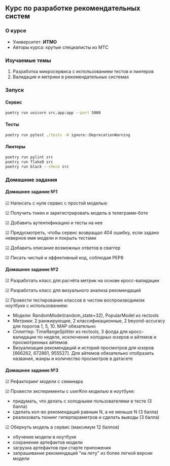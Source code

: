 ## Курс по разработке рекомендательных систем

### О курсе
- Университет: __ИТМО__
- Авторы курса: крутые специалисты из МТС

### Изучаемые темы
1. Разработка микросервиса с использованием тестов и линтеров
2. Валидация и метрики в рекомендательных системах

### Запуск
#### Сервис
```cmd
poetry run uvicorn src.app:app --port 5000
```
#### Тесты
```cmd
poetry run pytest ./tests -W ignore::DeprecationWarning
```
#### Линтеры
```cmd
poetry run pylint src
poetry run flake8 src
poetry run black --check src
```

### Домашние задания
#### Домашнее задание №1
&#9745; Написать с нуля сервис с простой моделью

&#9745; Получить токен и зарегистрировать модель в телеграмм-боте

&#9745; Добавить аутентификацию и тесты на нее

&#9745; Предусмотреть, чтобы сервис возвращал 404 ошибку, если задано неверное имя модели и покрыть тестами

&#9745; Добавить описание возможных ответов в сваггер

&#9745; Писать чистый и эффективный код, соблюдая PEP8

#### Домашнее задание №2
&#9745; Разработать класс для расчёта метрик на основе кросс-валидации

&#9745; Разработать класс для визуального анализа рекомендаций

&#9745; Провести тестирование классов в чистом воспроизводимом ноутбуке с использованием:

- Модели: RandomModel(random_state=32), PopularModel из rectools
- Метрики: 2 ранжирующие, 2 классификационные, 2 beyond-accuracy для порогов 1, 5, 10. MAP обязательно
- Сплиттер: TimeRangeSplitter из rectools, 3 фолда для кросс-валидации по неделе, исключение холодных юзеров и айтемов и просмотренных айтемов
- Визуализация рекомендаций и историй просмотров для юзеров [666262, 672861, 955527]. Для айтемов обязательно отобразить названия, жанры и количество просмотров в датасете

#### Домашнее задание №3
&#9745; Рефакторинг модели с семинара

&#9745; Провести эксперименты с userKnn моделью в ноутбуке:
- придумать, что делать с холодными пользователями в тесте (3 балла)
- сделать кол-во рекомендаций равным N, а не меньше N (3 балла)
- реализовать тюнинг гиперпараметров и сделать выводы (3 балла)

&#9745; Обернуть модель в сервис (максимум 12 баллов)
- обучение модели в ноутбуке
- сохранение артефактов модели
- загрузка артефактов при старте приложения
- запрашивание рекомендаций "на лету" из более легкой версии модели
